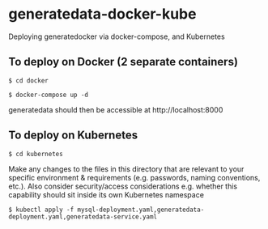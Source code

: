 # generatedata-docker-kube
Deploying generatedocker via docker-compose, and Kubernetes

## To deploy on Docker (2 separate containers)

`$ cd docker`

`$ docker-compose up -d`

generatedata should then be accessible at http://localhost:8000

## To deploy on Kubernetes

`$ cd kubernetes`

Make any changes to the files in this directory that are relevant to your specific environment & requirements (e.g. passwords, naming conventions, etc.). Also consider security/access considerations e.g. whether this capability should sit inside its own Kubernetes namespace

`$ kubectl apply -f mysql-deployment.yaml,generatedata-deployment.yaml,generatedata-service.yaml`

